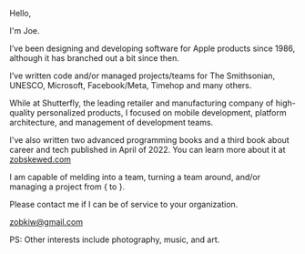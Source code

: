 Hello,

I'm Joe.

I’ve been designing and developing software for Apple products since 1986, although it has branched out a bit since then.

I’ve written code and/or managed projects/teams for The Smithsonian, UNESCO, Microsoft, Facebook/Meta, Timehop and many others.

While at Shutterfly, the leading retailer and manufacturing company of high-quality personalized products, I focused on mobile development, platform architecture, and management of development teams.

I've also written two advanced programming books and a third book about career and tech published in April of 2022. You can learn more about it at [zobskewed.com](https://zobskewed.com/)

I am capable of melding into a team, turning a team around, and/or managing a project from { to }.

Please contact me if I can be of service to your organization.

[zobkiw@gmail.com](mailto:zobkiw@gmail.com)

PS: Other interests include photography, music, and art.
